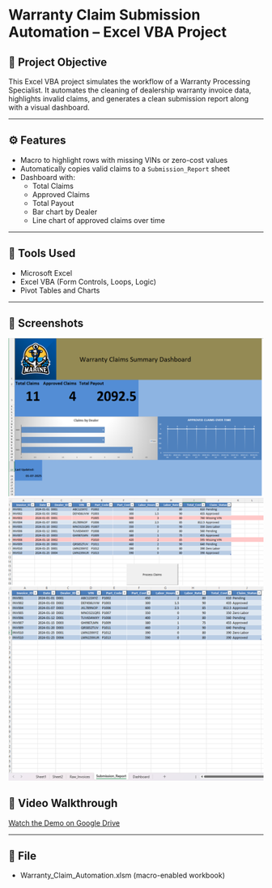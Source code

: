 # Warranty Claim Submission Automation – Excel VBA Project

## 🎯 Project Objective
This Excel VBA project simulates the workflow of a Warranty Processing Specialist. It automates the cleaning of dealership warranty invoice data, highlights invalid claims, and generates a clean submission report along with a visual dashboard.

---

## ⚙️ Features
- Macro to highlight rows with missing VINs or zero-cost values
- Automatically copies valid claims to a `Submission_Report` sheet
- Dashboard with:
  - Total Claims
  - Approved Claims
  - Total Payout
  - Bar chart by Dealer
  - Line chart of approved claims over time

---

## 🧰 Tools Used
- Microsoft Excel
- Excel VBA (Form Controls, Loops, Logic)
- Pivot Tables and Charts

---

## 📸 Screenshots


![Dashboard](Dashboard%20.png)
![Raw Invoices](Raw_Invoices%20with%20red%20highlights.png)
![Submission Report](Submission_Report.png)

## 🎥 Video Walkthrough

[Watch the Demo on Google Drive](https://drive.google.com/file/d/1fvKyAb23zy683c3xN65AajQzALXJAijp/view?usp=sharing)




---

## 📁 File
- Warranty_Claim_Automation.xlsm (macro-enabled workbook)
